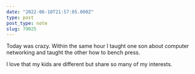 ```yaml
---
date: "2022-06-10T21:57:05.000Z"
type: post 
post_type: note
slug: 79025
---
```

Today was crazy. Within the same hour I taught one son about computer networking and taught the other how to bench press. 

I love that my kids are different but share so many of my interests. 

